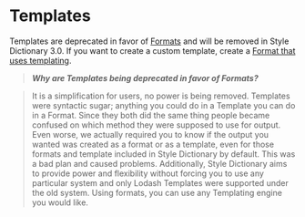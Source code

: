 # Templates

Templates are deprecated in favor of [Formats](formats.md) and will be removed in Style Dictionary 3.0. If you want to create a custom template, create a [Format that uses templating](formats.md).

>*__Why are Templates being deprecated in favor of Formats?__*

>It is a simplification for users, no power is being removed. Templates were syntactic sugar; anything you could do in a Template you can do in a Format. Since they both did the same thing people became confused on which method they were supposed to use for output. Even worse, we actually required you to know if the output you wanted was created as a format or as a template, even for those formats and template included in Style Dictionary by default. This was a bad plan and caused problems. Additionally, Style Dictionary aims to provide power and flexibility without forcing you to use any particular system and only Lodash Templates were supported under the old system. Using formats, you can use any Templating engine you would like.
